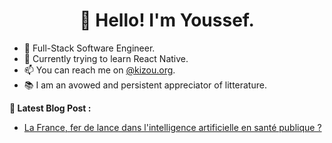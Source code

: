 
<h1 align="center"> 👋 Hello! I'm Youssef.
</h1>

<ul>
  
  <li>🤖 Full-Stack Software Engineer.</li>
  <li>📱 Currently trying to learn React Native.</li>
  <li>📫 You can reach me on <a href="https://www.kizou.org">@kizou.org</a>.</li>
  <li>📚 I am an avowed and persistent appreciator of litterature.</li>

</ul>

<b>📕 Latest Blog Post :</b>

<ul>

  <li><a href="https://www.latribune.fr/opinions/tribunes/la-france-fer-de-lance-dans-l-intelligence-artificielle-en-sante-publique-802694.html">La France, fer de lance dans l'intelligence artificielle en santé publique ?</a></li>
  
</ul>
